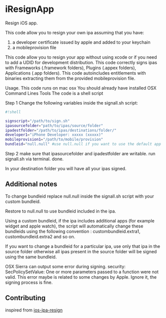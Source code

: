 # iResignApp
Resign iOS app.


This code allow you to resign your own ipa assuming that you have:
1) a developer certificate issued by apple and added to your keychain
2) a mobileprovision file

This code allow you to resign your app without using xcode or if you need to add a UDID for development distribution.
This code correctly signs ipas with Frameworks (.framework folders), Plugins (.appex folders), Applications (.app folders).
This code autoincludes entitlements with binaries extracting them from the provided mobileprovision file.

Usage.
This code runs on mac osx
You should already have installed OSX Command Lines Tools
The code is a shell script

Step 1
Change the following variables inside the signall.sh script:


```sh
#!shell

signscript="/path/to/sign.sh"
ipasourcefolder="path/to/ipas/source/folder"
ipadestfolder="/path/to/ipas/destinations/folder/"
developer1="iPhone Developer: xxxxx (xxxxx)"
mobileprovision1="/path/to/mobile/provision"
bundleid="null.null" #use null.null if you want to use the default app bundleid
```

Step 2
make sure that ipasourcefolder and ipadestfolder are writable.
run signall.sh via terminal.
done.

In your destination folder you will have all your ipas signed.


## Additional notes
To change bundleid replace null.null inside the signall.sh script with your custom bundleid.

Restore to null.null to use bundleid included in the ipa.

Using a custom bundleid, if the ipa includes additional apps (for example widget and apple watch), the script will automatically change these bundleids using the following convention : custombundleid.extra1, custombundleid.extra2 and so on.

If you want to change a bundleid for a particular ipa, use only that ipa in the source folder otherwise all ipas present in the source folder will be signed using the same bundleid.

OSX Sierra can output some error during signing.
security: SecPolicySetValue: One or more parameters passed to a function were not valid.
This error maybe is related to some changes by Apple. Ignore it, the signing process is fine.

## Contributing

inspired from [ios-ipa-resign](https://bitbucket.org/xgiovio/ios-ipa-resign)
